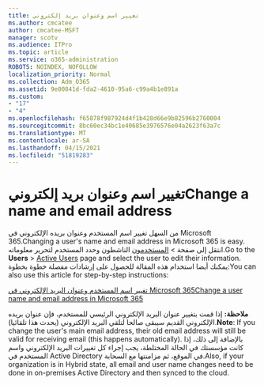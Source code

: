 ```yaml
---
title: تغيير اسم وعنوان بريد إلكتروني
ms.author: cmcatee
author: cmcatee-MSFT
manager: scotv
ms.audience: ITPro
ms.topic: article
ms.service: o365-administration
ROBOTS: NOINDEX, NOFOLLOW
localization_priority: Normal
ms.collection: Adm_O365
ms.assetid: 9e00841d-fda2-4610-95a6-c99a4b1e891a
ms.custom:
- "17"
- "4"
ms.openlocfilehash: f65878f987924d4f1b428d66e9b82596b2760004
ms.sourcegitcommit: 8bc60ec34bc1e40685e3976576e04a2623f63a7c
ms.translationtype: MT
ms.contentlocale: ar-SA
ms.lasthandoff: 04/15/2021
ms.locfileid: "51819283"
---
```

# <a name="change-a-name-and-email-address"></a><span data-ttu-id="dfa16-102">تغيير اسم وعنوان بريد إلكتروني</span><span class="sxs-lookup"><span data-stu-id="dfa16-102">Change a name and email address</span></span>

<span data-ttu-id="dfa16-103">من السهل تغيير اسم المستخدم وعنوان بريده الإلكتروني في Microsoft 365.</span><span class="sxs-lookup"><span data-stu-id="dfa16-103">Changing a user's name and email address in Microsoft 365 is easy.</span></span> <span data-ttu-id="dfa16-104">انتقل إلى  صفحة \> [المستخدمون](https://go.microsoft.com/fwlink/p/?linkid=834822) الناشطون وحدد المستخدم لتحرير معلوماته.</span><span class="sxs-lookup"><span data-stu-id="dfa16-104">Go to the **Users** \> [Active Users](https://go.microsoft.com/fwlink/p/?linkid=834822) page and select the user to edit their information.</span></span> <span data-ttu-id="dfa16-105">يمكنك أيضا استخدام هذه المقالة للحصول على إرشادات مفصلة خطوة بخطوة:</span><span class="sxs-lookup"><span data-stu-id="dfa16-105">You can also use this article for step-by-step instructions:</span></span>
  
[<span data-ttu-id="dfa16-106">تغيير اسم المستخدم وعنوان البريد الإلكتروني في Microsoft 365</span><span class="sxs-lookup"><span data-stu-id="dfa16-106">Change a user name and email address in Microsoft 365</span></span>](https://docs.microsoft.com/microsoft-365/admin/add-users/change-a-user-name-and-email-address)
  
 <span data-ttu-id="dfa16-107">**ملاحظة:** إذا قمت بتغيير عنوان البريد الإلكتروني الرئيسي للمستخدم، فإن عنوان بريده الإلكتروني القديم سيبقى صالحا لتلقي البريد الإلكتروني (يحدث هذا تلقائيا).</span><span class="sxs-lookup"><span data-stu-id="dfa16-107">**Note**: If you change the user's main email address, their old email address will still be valid for receiving email (this happens automatically).</span></span> <span data-ttu-id="dfa16-108">بالإضافة إلى ذلك، إذا كانت مؤسستك في الحالة المختلطة، يجب إجراء كل تغييرات البريد الإلكتروني واسم المستخدم في Active Directory في الموقع، ثم مزامنتها مع السحابة.</span><span class="sxs-lookup"><span data-stu-id="dfa16-108">Also, if your organization is in Hybrid state, all email and user name changes need to be done in on-premises Active Directory and then synced to the cloud.</span></span>